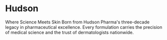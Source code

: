 # Hudson
Where Science Meets Skin Born from Hudson Pharma's three-decade legacy in pharmaceutical excellence. Every formulation carries the precision of medical science and the trust of dermatologists nationwide.
